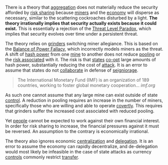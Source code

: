 There is a theory that [aggregation](Glossary#aggregation) does not materially reduce the security afforded by [risk sharing](Risk-Sharing-Principle) because [miners](Glossary#miner) and the [economy](Glossary#economy) will disperse as necessary, similar to the scattering cockroaches disturbed by a light. **The theory irrationally implies that security actually exists because it could exist.** This is essentially a rejection of the [Threat Level Paradox](Threat-Level-Paradox), which implies that security evolves over time under a persistent threat.

The theory relies on [grinders](Glossary#grinder) switching miner allegiance. This is based on the [Balance of Power Fallacy](Balance-of-Power-Fallacy), which incorrectly models miners as the threat. A shift of [hash power](Glossary#hash-power) from one [mine](Glossary#mine) to another does not reduce [pooling](Glossary#pooling) or the [risk associated](Pooling-Pressure-Risk) with it. The risk is that [states](Glossary#state) [co-opt](Glossary#co-option) large amounts of hash power, substantially reducing the cost of [attack](Glossary#attack). It is an error to assume that states do not [collaborate](http://www.imf.org/external/index.htm) in defense of [seigniorage](https://en.wikipedia.org/wiki/Seigniorage).

> The International Monetary Fund (IMF) is an organization of 189 countries, working to foster global monetary cooperation...
> *imf.org*

As such one cannot assume that any large mine can exist outside of state [control](Glossary#Threath-Level-Paradox). A reduction in pooling requires an increase in the number of miners, specifically those who are willing and able to operate [covertly](https://www.theatlantic.com/magazine/archive/2017/09/big-in-venezuela/534177/). This requires that grinders suffer the increased cost associated with reduced pooling.

Yet [people](Glossary#person) cannot be expected to work against their own financial interest. In order for risk sharing to increase, the financial pressures against it must be reversed. An assumption to the contrary is economically irrational.

The theory also ignores economic [centralization](Glossary#centralization) and [delegation](Glossary#delegation). It is an error to assume the economy can rapidly decentralize, and de-delegation would most likely be infeasible in the case of state attacks as currency [controls](https://en.wikipedia.org/wiki/Foreign_exchange_controls) commonly restrict [transfer](Glossary#transfer).
